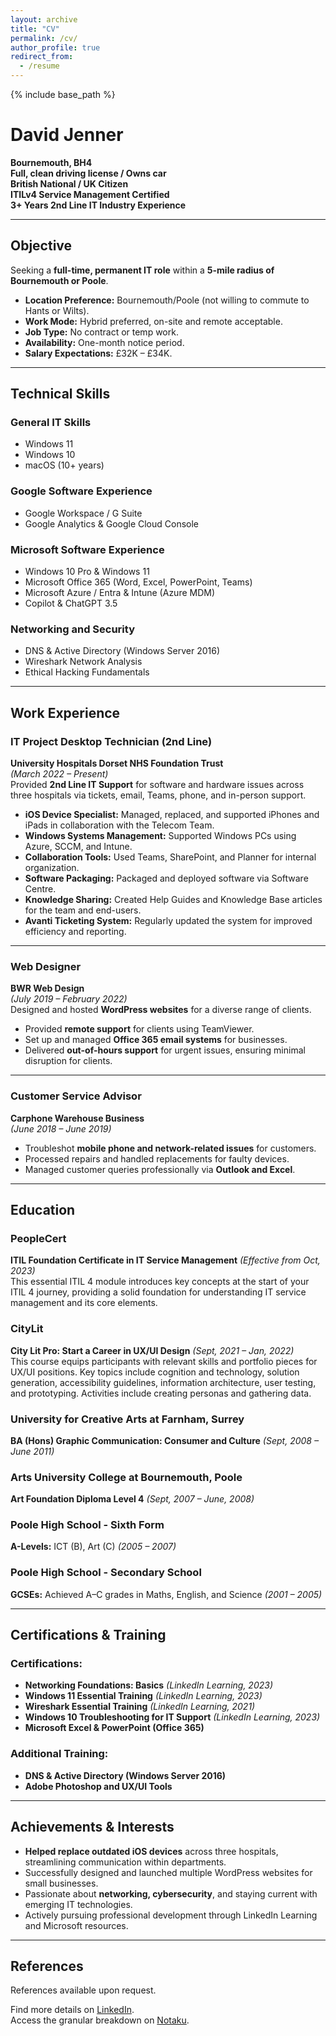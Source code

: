 ```yaml
---
layout: archive
title: "CV"
permalink: /cv/
author_profile: true
redirect_from:
  - /resume
---
```


{% include base_path %}

# David Jenner

**Bournemouth, BH4**  
**Full, clean driving license / Owns car**  
**British National / UK Citizen**  
**ITILv4 Service Management Certified**  
**3+ Years 2nd Line IT Industry Experience**  

---

## Objective

Seeking a **full-time, permanent IT role** within a **5-mile radius of Bournemouth or Poole**.  
- **Location Preference:** Bournemouth/Poole (not willing to commute to Hants or Wilts).  
- **Work Mode:** Hybrid preferred, on-site and remote acceptable.  
- **Job Type:** No contract or temp work.  
- **Availability:** One-month notice period.  
- **Salary Expectations:** £32K – £34K.  

---

## Technical Skills

### General IT Skills
- Windows 11  
- Windows 10  
- macOS (10+ years)  

### Google Software Experience
- Google Workspace / G Suite  
- Google Analytics & Google Cloud Console  

### Microsoft Software Experience
- Windows 10 Pro & Windows 11  
- Microsoft Office 365 (Word, Excel, PowerPoint, Teams)  
- Microsoft Azure / Entra & Intune (Azure MDM)  
- Copilot & ChatGPT 3.5  

### Networking and Security
- DNS & Active Directory (Windows Server 2016)  
- Wireshark Network Analysis  
- Ethical Hacking Fundamentals  

---

## Work Experience

### **IT Project Desktop Technician (2nd Line)**  
**University Hospitals Dorset NHS Foundation Trust**  
*(March 2022 – Present)*  
Provided **2nd Line IT Support** for software and hardware issues across three hospitals via tickets, email, Teams, phone, and in-person support.  

- **iOS Device Specialist:** Managed, replaced, and supported iPhones and iPads in collaboration with the Telecom Team.  
- **Windows Systems Management:** Supported Windows PCs using Azure, SCCM, and Intune.  
- **Collaboration Tools:** Used Teams, SharePoint, and Planner for internal organization.  
- **Software Packaging:** Packaged and deployed software via Software Centre.  
- **Knowledge Sharing:** Created Help Guides and Knowledge Base articles for the team and end-users.  
- **Avanti Ticketing System:** Regularly updated the system for improved efficiency and reporting.  

---

### **Web Designer**  
**BWR Web Design**  
*(July 2019 – February 2022)*  
Designed and hosted **WordPress websites** for a diverse range of clients.  

- Provided **remote support** for clients using TeamViewer.  
- Set up and managed **Office 365 email systems** for businesses.  
- Delivered **out-of-hours support** for urgent issues, ensuring minimal disruption for clients.  

---

### **Customer Service Advisor**  
**Carphone Warehouse Business**  
*(June 2018 – June 2019)*  
- Troubleshot **mobile phone and network-related issues** for customers.  
- Processed repairs and handled replacements for faulty devices.  
- Managed customer queries professionally via **Outlook and Excel**.  

---

## Education

### **PeopleCert**
**ITIL Foundation Certificate in IT Service Management** *(Effective from Oct, 2023)*  
This essential ITIL 4 module introduces key concepts at the start of your ITIL 4 journey, providing a solid foundation for understanding IT service management and its core elements.

### **CityLit**
**City Lit Pro: Start a Career in UX/UI Design** *(Sept, 2021 – Jan, 2022)*  
This course equips participants with relevant skills and portfolio pieces for UX/UI positions. Key topics include cognition and technology, solution generation, accessibility guidelines, information architecture, user testing, and prototyping. Activities include creating personas and gathering data.

### **University for Creative Arts at Farnham, Surrey**
**BA (Hons) Graphic Communication: Consumer and Culture** *(Sept, 2008 – June 2011)*  

### **Arts University College at Bournemouth, Poole**
**Art Foundation Diploma Level 4** *(Sept, 2007 – June, 2008)*  

### **Poole High School - Sixth Form**
**A-Levels:** ICT (B), Art (C) *(2005 – 2007)*  

### **Poole High School - Secondary School**
**GCSEs:** Achieved A–C grades in Maths, English, and Science *(2001 – 2005)*  

---

## Certifications & Training

### Certifications:
- **Networking Foundations: Basics** *(LinkedIn Learning, 2023)*  
- **Windows 11 Essential Training** *(LinkedIn Learning, 2023)*  
- **Wireshark Essential Training** *(LinkedIn Learning, 2021)*  
- **Windows 10 Troubleshooting for IT Support** *(LinkedIn Learning, 2023)*  
- **Microsoft Excel & PowerPoint (Office 365)**  

### Additional Training:
- **DNS & Active Directory (Windows Server 2016)**  
- **Adobe Photoshop and UX/UI Tools**  

---

## Achievements & Interests

- **Helped replace outdated iOS devices** across three hospitals, streamlining communication within departments.  
- Successfully designed and launched multiple WordPress websites for small businesses.  
- Passionate about **networking, cybersecurity**, and staying current with emerging IT technologies.  
- Actively pursuing professional development through LinkedIn Learning and Microsoft resources.  

---

## References

References available upon request.  

Find more details on [LinkedIn](https://www.linkedin.com/in/davidjenner6).  
Access the granular breakdown on [Notaku](https://davidjennerdetailedcv.notaku.site/).